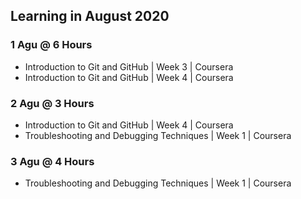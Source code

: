 ## Learning in August 2020

### 1 Agu @ 6 Hours

* Introduction to Git and GitHub | Week 3 | Coursera
* Introduction to Git and GitHub | Week 4 | Coursera

### 2 Agu @ 3 Hours
* Introduction to Git and GitHub | Week 4 | Coursera
* Troubleshooting and Debugging Techniques | Week 1 | Coursera

### 3 Agu @ 4 Hours
* Troubleshooting and Debugging Techniques | Week 1 | Coursera
